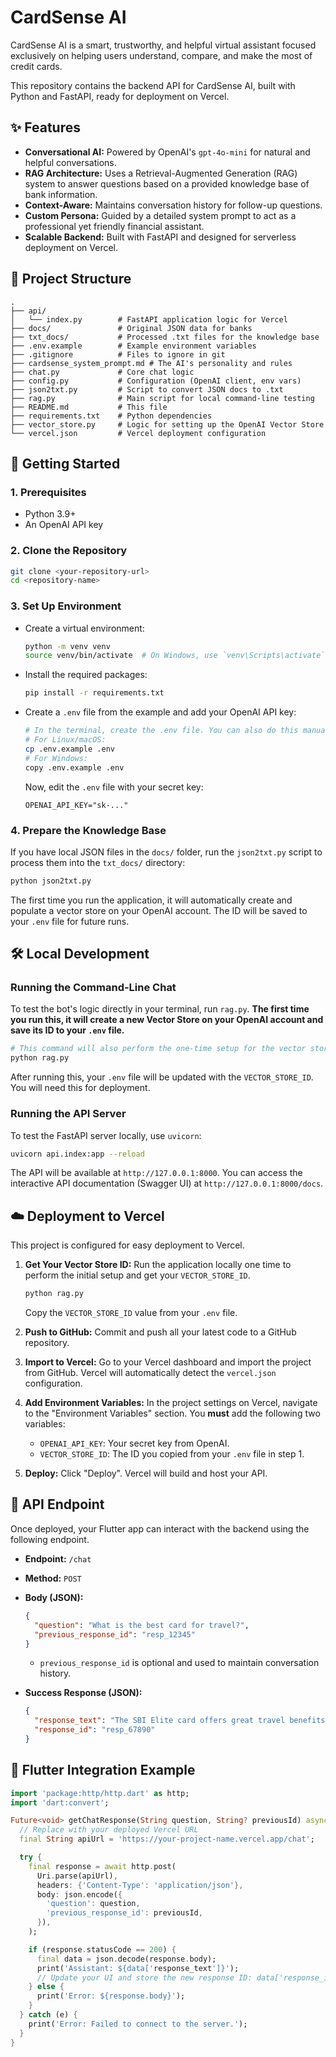 # CardSense AI

CardSense AI is a smart, trustworthy, and helpful virtual assistant focused exclusively on helping users understand, compare, and make the most of credit cards.

This repository contains the backend API for CardSense AI, built with Python and FastAPI, ready for deployment on Vercel.

## ✨ Features

- **Conversational AI:** Powered by OpenAI's `gpt-4o-mini` for natural and helpful conversations.
- **RAG Architecture:** Uses a Retrieval-Augmented Generation (RAG) system to answer questions based on a provided knowledge base of bank information.
- **Context-Aware:** Maintains conversation history for follow-up questions.
- **Custom Persona:** Guided by a detailed system prompt to act as a professional yet friendly financial assistant.
- **Scalable Backend:** Built with FastAPI and designed for serverless deployment on Vercel.

## 📂 Project Structure

```
.
├── api/
│   └── index.py        # FastAPI application logic for Vercel
├── docs/               # Original JSON data for banks
├── txt_docs/           # Processed .txt files for the knowledge base
├── .env.example        # Example environment variables
├── .gitignore          # Files to ignore in git
├── cardsense_system_prompt.md # The AI's personality and rules
├── chat.py             # Core chat logic
├── config.py           # Configuration (OpenAI client, env vars)
├── json2txt.py         # Script to convert JSON docs to .txt
├── rag.py              # Main script for local command-line testing
├── README.md           # This file
├── requirements.txt    # Python dependencies
├── vector_store.py     # Logic for setting up the OpenAI Vector Store
└── vercel.json         # Vercel deployment configuration
```

## 🚀 Getting Started

### 1. Prerequisites

- Python 3.9+
- An OpenAI API key

### 2. Clone the Repository

```bash
git clone <your-repository-url>
cd <repository-name>
```

### 3. Set Up Environment

- Create a virtual environment:
  ```bash
  python -m venv venv
  source venv/bin/activate  # On Windows, use `venv\Scripts\activate`
  ```
- Install the required packages:
  ```bash
  pip install -r requirements.txt
  ```
- Create a `.env` file from the example and add your OpenAI API key:
  ```bash
  # In the terminal, create the .env file. You can also do this manually.
  # For Linux/macOS:
  cp .env.example .env
  # For Windows:
  copy .env.example .env
  ```
  Now, edit the `.env` file with your secret key:
  ```
  OPENAI_API_KEY="sk-..."
  ```

### 4. Prepare the Knowledge Base

If you have local JSON files in the `docs/` folder, run the `json2txt.py` script to process them into the `txt_docs/` directory:
```bash
python json2txt.py
```
The first time you run the application, it will automatically create and populate a vector store on your OpenAI account. The ID will be saved to your `.env` file for future runs.

## 🛠️ Local Development

### Running the Command-Line Chat

To test the bot's logic directly in your terminal, run `rag.py`. **The first time you run this, it will create a new Vector Store on your OpenAI account and save its ID to your `.env` file.**

```bash
# This command will also perform the one-time setup for the vector store.
python rag.py
```
After running this, your `.env` file will be updated with the `VECTOR_STORE_ID`. You will need this for deployment.

### Running the API Server

To test the FastAPI server locally, use `uvicorn`:
```bash
uvicorn api.index:app --reload
```
The API will be available at `http://127.0.0.1:8000`. You can access the interactive API documentation (Swagger UI) at `http://127.0.0.1:8000/docs`.

## ☁️ Deployment to Vercel

This project is configured for easy deployment to Vercel.

1.  **Get Your Vector Store ID:** Run the application locally one time to perform the initial setup and get your `VECTOR_STORE_ID`.
    ```bash
    python rag.py
    ```
    Copy the `VECTOR_STORE_ID` value from your `.env` file.

2.  **Push to GitHub:** Commit and push all your latest code to a GitHub repository.

3.  **Import to Vercel:** Go to your Vercel dashboard and import the project from GitHub. Vercel will automatically detect the `vercel.json` configuration.

4.  **Add Environment Variables:** In the project settings on Vercel, navigate to the "Environment Variables" section. You **must** add the following two variables:
    - `OPENAI_API_KEY`: Your secret key from OpenAI.
    - `VECTOR_STORE_ID`: The ID you copied from your `.env` file in step 1.

5.  **Deploy:** Click "Deploy". Vercel will build and host your API.

## 🔌 API Endpoint

Once deployed, your Flutter app can interact with the backend using the following endpoint.

- **Endpoint:** `/chat`
- **Method:** `POST`
- **Body (JSON):**
  ```json
  {
    "question": "What is the best card for travel?",
    "previous_response_id": "resp_12345"
  }
  ```
  * `previous_response_id` is optional and used to maintain conversation history.

- **Success Response (JSON):**
  ```json
  {
    "response_text": "The SBI Elite card offers great travel benefits...",
    "response_id": "resp_67890"
  }
  ```

## 📱 Flutter Integration Example

```dart
import 'package:http/http.dart' as http;
import 'dart:convert';

Future<void> getChatResponse(String question, String? previousId) async {
  // Replace with your deployed Vercel URL
  final String apiUrl = 'https://your-project-name.vercel.app/chat';

  try {
    final response = await http.post(
      Uri.parse(apiUrl),
      headers: {'Content-Type': 'application/json'},
      body: json.encode({
        'question': question,
        'previous_response_id': previousId,
      }),
    );

    if (response.statusCode == 200) {
      final data = json.decode(response.body);
      print('Assistant: ${data['response_text']}');
      // Update your UI and store the new response ID: data['response_id']
    } else {
      print('Error: ${response.body}');
    }
  } catch (e) {
    print('Error: Failed to connect to the server.');
  }
}
``` 